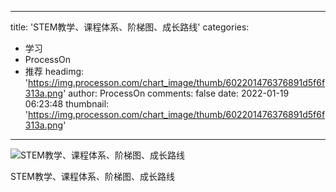 
---
title: 'STEM教学、课程体系、阶梯图、成长路线'
categories: 
 - 学习
 - ProcessOn
 - 推荐
headimg: 'https://img.processon.com/chart_image/thumb/602201476376891d5f6f313a.png'
author: ProcessOn
comments: false
date: 2022-01-19 06:23:48
thumbnail: 'https://img.processon.com/chart_image/thumb/602201476376891d5f6f313a.png'
---

<div>   
<img class="thumb" alt="STEM教学、课程体系、阶梯图、成长路线" src="https://img.processon.com/chart_image/thumb/602201476376891d5f6f313a.png" referrerpolicy="no-referrer">
<p>STEM教学、课程体系、阶梯图、成长路线</p>  
</div>
            